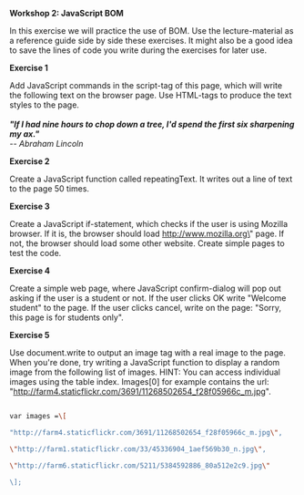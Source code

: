 **Workshop 2: JavaScript BOM**

In this exercise we will practice the use of BOM. Use the
lecture-material as a reference guide side by side these exercises. It
might also be a good idea to save the lines of code you write during the
exercises for later use.

**Exercise 1**

Add JavaScript commands in the script-tag of this page, which will write
the following text on the browser page. Use HTML-tags to produce the
text styles to the page.\
\
***\"If I had nine hours to chop down a tree, I\'d spend the first six
sharpening my ax.\"**\
\-- Abraham Lincoln*

**Exercise 2**

Create a JavaScript function called repeatingText. It writes out a line
of text to the page 50 times.

**Exercise 3**

Create a JavaScript if-statement, which checks if the user is using
Mozilla browser. If it is, the browser should load
http://www.mozilla.org\" page. If not, the browser should load some
other website. Create simple pages to test the code.

**Exercise 4**

Create a simple web page, where JavaScript confirm-dialog will pop out
asking if the user is a student or not. If the user clicks OK write
\"Welcome student\" to the page. If the user clicks cancel, write on the
page: \"Sorry, this page is for students only\".

**Exercise 5**

Use document.write to output an image tag with a real image to the page.
When you\'re done, try writing a JavaScript function to display a random
image from the following list of images. HINT: You can access individual
images using the table index. Images\[0\] for example contains the url:
\"<http://farm4.staticflickr.com/3691/11268502654_f28f05966c_m.jpg>\".

```bash

var images =\[

"http://farm4.staticflickr.com/3691/11268502654_f28f05966c_m.jpg\",

\"http://farm1.staticflickr.com/33/45336904_1aef569b30_n.jpg\",

\"http://farm6.staticflickr.com/5211/5384592886_80a512e2c9.jpg\"

\];
```
